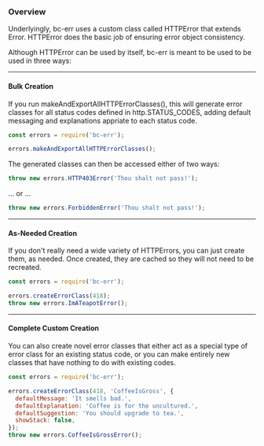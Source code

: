 ### Overview

Underlyingly, bc-err uses a custom class called HTTPError that extends Error.  HTTPError does the basic job of ensuring error object consistency.  

Although HTTPError can be used by itself, bc-err is meant to be used to be used in three ways:

---

#### Bulk Creation  

If you run makeAndExportAllHTTPErrorClasses(), this will generate error classes for all status codes defined in http.STATUS_CODES, adding default messaging and explanations appriate to each status code.
```javascript
const errors = require('bc-err');

errors.makeAndExportAllHTTPErrorClasses();
```
The generated classes can then be accessed either of two ways:
```javascript
throw new errors.HTTP403Error('Thou shalt not pass!');
```
... or ...
```javascript
throw new errors.ForbiddenError('Thou shalt not pass!');
```
---

#### As-Needed Creation
If you don't really need a wide variety of HTTPErrors, you can just create them, as needed.  Once created, they are cached so they will not need to be recreated.
```javascript
const errors = require('bc-err');

errors.createErrorClass(418);
throw new errors.ImATeapotError();
```
---

#### Complete Custom Creation
You can also create novel error classes that either act as a special type of error class for an existing status code, or you can make entirely new classes that have nothing to do with existing codes.
```javascript
const errors = require('bc-err');

errors.createErrorClass(418, 'CoffeeIsGross', {
  defaultMessage: 'It smells bad.',
  defaultExplanation: 'Coffee is for the uncultured.',
  defaultSuggestion: 'You should upgrade to tea.',
  showStack: false,
});
throw new errors.CoffeeIsGrossError();
```
